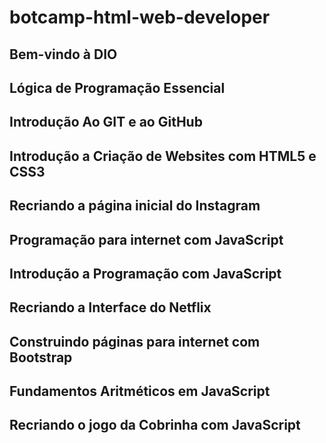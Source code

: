 # botcamp-html-web-developer

## Bem-vindo à DIO

## Lógica de Programação Essencial

## Introdução Ao GIT e ao  GitHub

## Introdução a Criação de Websites com HTML5 e CSS3

## Recriando a página inicial do Instagram

## Programação para internet com JavaScript

## Introdução a Programação com JavaScript

## Recriando a Interface do Netflix

## Construindo páginas para internet com Bootstrap

## Fundamentos Aritméticos em JavaScript

## Recriando o jogo da Cobrinha com JavaScript